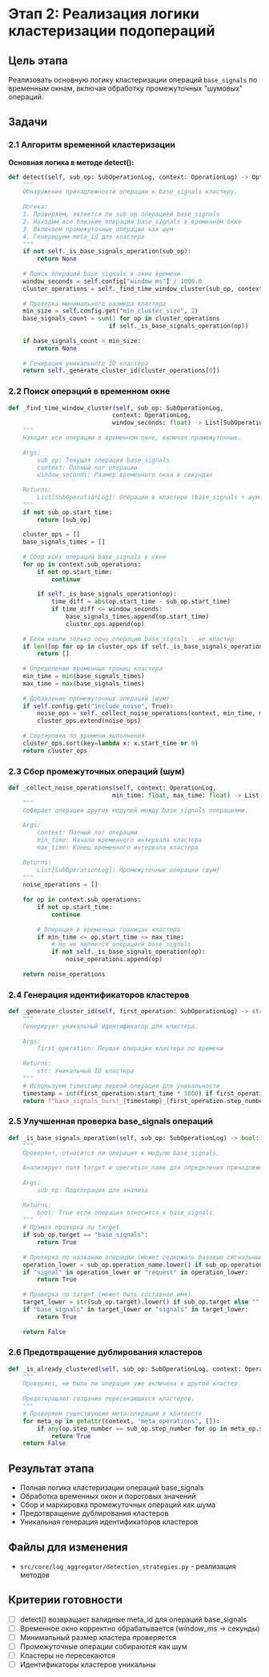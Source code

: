 # Этап 2: Реализация логики кластеризации подопераций

## Цель этапа  
Реализовать основную логику кластеризации операций `base_signals` по временным окнам, включая обработку промежуточных "шумовых" операций.

## Задачи

### 2.1 Алгоритм временной кластеризации

**Основная логика в методе detect():**

```python
def detect(self, sub_op: SubOperationLog, context: OperationLog) -> Optional[str]:
    """
    Обнаружение принадлежности операции к base_signals кластеру.
    
    Логика:
    1. Проверяем, является ли sub_op операцией base_signals
    2. Находим все близкие операции base_signals в временном окне
    3. Включаем промежуточные операции как шум
    4. Генерируем meta_id для кластера
    """
    if not self._is_base_signals_operation(sub_op):
        return None
    
    # Поиск операций base_signals в окне времени
    window_seconds = self.config["window_ms"] / 1000.0
    cluster_operations = self._find_time_window_cluster(sub_op, context, window_seconds)
    
    # Проверка минимального размера кластера
    min_size = self.config.get("min_cluster_size", 2)
    base_signals_count = sum(1 for op in cluster_operations 
                            if self._is_base_signals_operation(op))
    
    if base_signals_count < min_size:
        return None
    
    # Генерация уникального ID кластера
    return self._generate_cluster_id(cluster_operations[0])
```

### 2.2 Поиск операций в временном окне

```python
def _find_time_window_cluster(self, sub_op: SubOperationLog, 
                             context: OperationLog, 
                             window_seconds: float) -> List[SubOperationLog]:
    """
    Находит все операции в временном окне, включая промежуточные.
    
    Args:
        sub_op: Текущая операция base_signals
        context: Полный лог операции
        window_seconds: Размер временного окна в секундах
    
    Returns:
        List[SubOperationLog]: Операции в кластере (base_signals + шум)
    """
    if not sub_op.start_time:
        return [sub_op]
    
    cluster_ops = []
    base_signals_times = []
    
    # Сбор всех операций base_signals в окне
    for op in context.sub_operations:
        if not op.start_time:
            continue
            
        if self._is_base_signals_operation(op):
            time_diff = abs(op.start_time - sub_op.start_time)
            if time_diff <= window_seconds:
                base_signals_times.append(op.start_time)
                cluster_ops.append(op)
    
    # Если нашли только одну операцию base_signals - не кластер
    if len([op for op in cluster_ops if self._is_base_signals_operation(op)]) < 2:
        return []
    
    # Определение временных границ кластера
    min_time = min(base_signals_times)
    max_time = max(base_signals_times)
    
    # Добавление промежуточных операций (шум) 
    if self.config.get("include_noise", True):
        noise_ops = self._collect_noise_operations(context, min_time, max_time)
        cluster_ops.extend(noise_ops)
    
    # Сортировка по времени выполнения
    cluster_ops.sort(key=lambda x: x.start_time or 0)
    return cluster_ops
```

### 2.3 Сбор промежуточных операций (шум)

```python  
def _collect_noise_operations(self, context: OperationLog, 
                             min_time: float, max_time: float) -> List[SubOperationLog]:
    """
    Собирает операции других модулей между base_signals операциями.
    
    Args:
        context: Полный лог операции
        min_time: Начало временного интервала кластера
        max_time: Конец временного интервала кластера
    
    Returns:
        List[SubOperationLog]: Промежуточные операции (шум)
    """
    noise_operations = []
    
    for op in context.sub_operations:
        if not op.start_time:
            continue
            
        # Операция в временных границах кластера
        if min_time <= op.start_time <= max_time:
            # Но не является операцией base_signals
            if not self._is_base_signals_operation(op):
                noise_operations.append(op)
    
    return noise_operations
```

### 2.4 Генерация идентификаторов кластеров

```python
def _generate_cluster_id(self, first_operation: SubOperationLog) -> str:
    """
    Генерирует уникальный идентификатор для кластера.
    
    Args:
        first_operation: Первая операция кластера по времени
    
    Returns:
        str: Уникальный ID кластера
    """
    # Используем timestamp первой операции для уникальности
    timestamp = int(first_operation.start_time * 1000) if first_operation.start_time else 0
    return f"base_signals_burst_{timestamp}_{first_operation.step_number}"
```

### 2.5 Улучшенная проверка base_signals операций

```python
def _is_base_signals_operation(self, sub_op: SubOperationLog) -> bool:
    """
    Проверяет, относится ли операция к модулю base_signals.
    
    Анализирует поля target и operation_name для определения принадлежности.
    
    Args:
        sub_op: Подоперация для анализа
    
    Returns:
        bool: True если операция относится к base_signals
    """
    # Прямая проверка по target
    if sub_op.target == "base_signals":
        return True
    
    # Проверка по названию операции (может содержать базовые сигнальные операции)
    operation_lower = sub_op.operation_name.lower() if sub_op.operation_name else ""
    if "signal" in operation_lower or "request" in operation_lower:
        return True
    
    # Проверка по target (может быть составное имя)  
    target_lower = str(sub_op.target).lower() if sub_op.target else ""
    if "base_signals" in target_lower or "signals" in target_lower:
        return True
    
    return False
```

### 2.6 Предотвращение дублирования кластеров

```python
def _is_already_clustered(self, sub_op: SubOperationLog, context: OperationLog) -> bool:
    """
    Проверяет, не была ли операция уже включена в другой кластер.
    
    Предотвращает создание пересекающихся кластеров.
    """
    # Проверяем существующие мета-операции в контексте
    for meta_op in getattr(context, 'meta_operations', []):
        if any(op.step_number == sub_op.step_number for op in meta_op.sub_operations):
            return True
    return False
```

## Результат этапа
- Полная логика кластеризации операций base_signals  
- Обработка временных окон и пороговых значений
- Сбор и маркировка промежуточных операций как шума
- Предотвращение дублирования кластеров
- Уникальная генерация идентификаторов кластеров

## Файлы для изменения
- `src/core/log_aggregator/detection_strategies.py` - реализация методов

## Критерии готовности
- [ ] detect() возвращает валидные meta_id для операций base_signals
- [ ] Временное окно корректно обрабатывается (window_ms → секунды)
- [ ] Минимальный размер кластера проверяется
- [ ] Промежуточные операции собираются как шум
- [ ] Кластеры не пересекаются
- [ ] Идентификаторы кластеров уникальны
